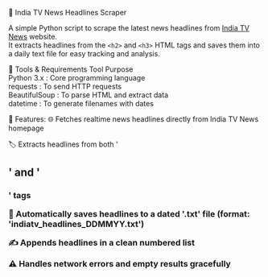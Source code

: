 📰 India TV News Headlines Scraper

A simple Python script to scrape the latest news headlines from [India TV News](https://www.indiatvnews.com/) website.  
It extracts headlines from the `<h2>` and `<h3>` HTML tags and saves them into a daily text file for easy tracking and analysis.

🧰 Tools & Requirements
     Tool             Purpose                          
     Python 3.x     : Core programming language        
     requests       : To send HTTP requests            
     BeautifulSoup  : To parse HTML and extract data   
     datetime       : To generate filenames with dates

🚀 Features:
   🌐 Fetches realtime news headlines directly from India TV News homepage  
   
   🏷️ Extracts headlines from both '<h2>' and '<h3>' tags
   
   📅 Automatically saves headlines to a dated '.txt' file (format: 'indiatv_headlines_DDMMYY.txt')
   
   ✍️ Appends headlines in a clean numbered list
   
   ⚠️ Handles network errors and empty results gracefully  
